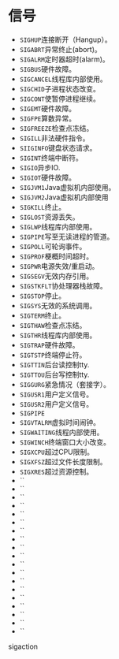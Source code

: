 # 信号


* `SIGHUP`连接断开（Hangup）。
* `SIGABRT`异常终止(abort)。
* `SIGALRM`定时器超时(alarm)。
* `SIGBUS`硬件故障。
* `SIGCANCEL`线程库内部使用。
* `SIGCHID`子进程状态改变。
* `SIGCONT`使暂停进程继续。
* `SIGEMT`硬件故障。
* `SIGFPE`算数异常。
* `SIGFREEZE`检查点冻结。
* `SIGILL`非法硬件指令。
* `SIIGINFO`键盘状态请求。
* `SIGINT`终端中断符。
* `SIGIO`异步IO.
* `SIGIOT`硬件故障。
* `SIGJVM1`Java虚拟机内部使用。
* `SIGJVM2`Java虚拟机内部使用
* `SIGKILL`终止。
* `SIGLOST`资源丢失。
* `SIGLWP`线程库内部使用。
* `SIGPIPE`写至无读进程的管道。
* `SIGPOLL`可轮询事件。
* `SIGPROF`梗概时间超时。
* `SIGPWR`电源失效/重启动。
* `SIGSEGV`无效内存引用。
* `SIGSTKFLT`协处理器栈故障。
* `SIGSTOP`停止。
* `SIGSYS`无效的系统调用。
* `SIGTERM`终止。
* `SIGTHAW`检查点冻结。
* `SIGTHR`线程库内部使用。
* `SIGTRAP`硬件故障。
* `SIGTSTP`终端停止符。
* `SIGTTIN`后台读控制tty.
* `SIGTTOU`后台写控制tty.
* `SIGGURG`紧急情况（套接字）。
* `SIGUSR1`用户定义信号。
* `SIGUSR2`用户定义信号。
* `SIGPIPE`
* `SIGVTALRM`虚拟时间闹钟。
* `SIGWAITING`线程内部使用。
* `SIGWINCH`终端窗口大小改变。
* `SIGXCPU`超过CPU限制。
* `SIGXFSZ`超过文件长度限制。
* `SIGXRES`超过资源控制。
* ``
* ``
* ``
* ``
* ``
* ``
* ``
* ``
* ``
* ``
* ``
* ``
* ``
* ``
* ``
* ``
* ``
* ``
* ``



sigaction